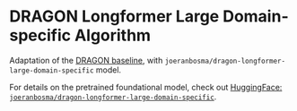 # DRAGON Longformer Large Domain-specific Algorithm

Adaptation of the [DRAGON baseline](https://github.com/DIAGNijmegen/dragon_baseline), with `joeranbosma/dragon-longformer-large-domain-specific` model. 

For details on the pretrained foundational model, check out [HuggingFace: `joeranbosma/dragon-longformer-large-domain-specific`](https://huggingface.co/joeranbosma/dragon-longformer-large-domain-specific).
